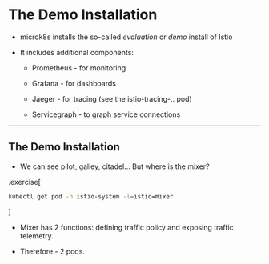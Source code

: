# The Demo Installation

- microk8s installs the so-called _evaluation_ or _demo_ install of Istio

- It includes additional components:

  - Prometheus - for monitoring

  - Grafana - for dashboards

  - Jaeger - for tracing (see the istio-tracing-.. pod)

  - Servicegraph - to graph service connections

---
## The Demo Installation

- We can see pilot, galley, citadel... But where is the mixer?

.exercise[
```bash
kubectl get pod -n istio-system -l=istio=mixer
```
]

- Mixer has 2 functions: defining traffic policy and exposing traffic telemetry. 

- Therefore - 2 pods.


